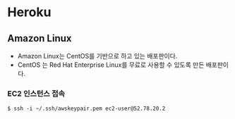 Heroku
======

Amazon Linux
------------

  * Amazon Linux는 CentOS를 기반으로 하고 있는 배포판이다.
  * CentOS 는 Red Hat Enterprise Linux를 무료로 사용할 수 있도록 만든 배포판이다.


### EC2 인스턴스 접속

```
$ ssh -i ~/.ssh/awskeypair.pem ec2-user@52.78.20.2
```




  
